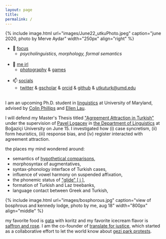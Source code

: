 ```yaml
---
layout: page
title:
permalink: /
---
```



{% include image.html url="images/June22_utkuPhoto.jpeg" caption="june 2020, photo by Merve Aydar" width="250px" align="right" %}

- 🧭 <span style="text-decoration: underline">focus</span>
  - *psycholinguistics, morphology, formal semantics* <br><br>
- 👾 <span style="text-decoration: underline">me irl</span>
  - [photography][flickr] & [games][steam]<br><br>
- 📫 <span style="text-decoration: underline">socials</span>
  - [twitter][twitter] & [gscholar][gsoc] & [orcid][orcid] & [github][gh] & [utkuturk@umd.edu][mail]<br><br>

I am an upcoming Ph.D. student in [linguistics][umdling] at University of Maryland, advised by [Colin Phillips][colin] and [Ellen Lau][ellen]. <!-- I am also a [Language Science Fellow][langsci] in University of Maryland’s Language Science Center. -->

I will defend my Master's Thesis titled ["Agreement Attraction in Turkish"][thesis] under the supervision of [Pavel Logacev][pavel] in [the Department of Linguistics][dept] at Boğaziçi University on June 15. I investigated how (i) case syncretism, (ii) form heuristics, (iii) response bias, and (iv) register interacted with agreement attraction.

the places my mind wondered around:
- semantics of [hypothetical comparisons][hc],
- morphosyntax of augmentatives,<!-- [augmentatives][aug], -->
- syntax-phonology interface of Turkish cases, <!--[Turkish cases][case],-->
- influence of vowel harmony on suspended affixation, <!--[suspended affixation][sa],-->
- the phonemic status of ["glide" [ j ]][glide], 
- formation of Turkish and Laz treebanks, <!--[Turkish and Laz treebanks][trlazud],-->
- language contact between Greek and Turkish, <!-- [Greek and Turkish][grtr] in Asia Minor.-->

{% include image.html url="images/bosphorous.jpg" caption="view of bosphrous and kennedy lodge, photo by me, aug 18" width="800px" align="middle" %}


my favorite food is [gata][gata] with koritz and my favorite icecream flavor is [saffron and rose][rose]. I am the co-founder of [translate for justice][tfj], which started as a collaborative effort to let the world know about [gezi park protests][gezi]. 

  [cal]:   https://www.artstation.com/kaosperver
  [thesis]: ma/
  [glide]:  2022/130/glide.html
  [sa]:     research/sa/
  [case]:   research/case/
  [aug]:    research/aug/
  [hc]:     2022/130/as-if.html
  [trlazud]: research/trlazud/
  [grtr]:   research/grtr/
  [deepl]:  research/deepl/
  [taship]: teaching.md
  [gsoc]:   https://scholar.google.com/citations?hl=tr&user=wa7LG9gAAAAJ
  [dept]:   https://linguistics.boun.edu.tr
  [umdling]: https://linguistics.umd.edu/
  [langsci]: http://languagescience.umd.edu
  [ellen]: https://ellenlau.net/
  [uni]:    http://www.boun.edu.tr
  [pavel]:  https://plogacev.github.io
  [colin]:  https://www.colinphillips.net/
  [gata]:   https://en.wikipedia.org/wiki/Gata_(food)
  [rose]:   https://www.nytimes.com/2016/04/06/dining/saffron-and-rose-persian-ice-cream-shop-los-angeles.html
  [steam]:  https://steamcommunity.com/id/lecagot
  [flickr]: https://flickr.com/photos/97029582@N03/albums
  [caha]:   https://www.muni.cz/en/people/53172-pavel-caha/cv
  [mas]:    https://www.muni.cz/en
  [ud]:     https://www.universaldependencies.org
  [cv]:     files/cv.pdf
  [manu]:   https://github.com/utkuturk/tr_bias/blob/master/paper/draft/manuscript.pdf
  [o]:      https://en.wikipedia.org/wiki/Gender_neutrality_in_genderless_languages#Turkish
  [twitter]:https://www.twitter.com/utkuturkling
  [orcid]:  https://orcid.org/0000-0001-8011-1541
  [gh]:     https://github.com/utkuturk
  [tfj]:    https://translateforjustice.com/
  [gezi]:   https://en.wikipedia.org/wiki/Gezi_Park_protests
  [mail]:   mailto:utkuturk@umd.edu


<!--

- 🌱 <span style="text-decoration: underline">learning</span>
  - *stan & multinomial processing trees*
  - *horseshoe priors and sparsity*<br><br>


**utkuturk/utkuturk** is a ✨ _special_ ✨ repository because its `README.md` (this file) appears on your GitHub profile.

Here are some ideas to get you started:

- 🔭 I’m currently working on ...
- 🌱 I’m currently learning ...
- 👯 I’m looking to collaborate on ...
- 🤔 I’m looking for help with ...
- 💬 Ask me about ...
- 📫 How to reach me: ...
- 😄 Pronouns: ...
- ⚡ Fun fact: ...
-->
